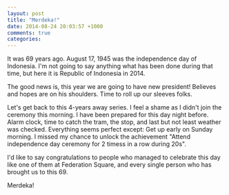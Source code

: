 ```yaml
---
layout: post
title: "Merdeka!"
date: 2014-08-24 20:03:57 +1000
comments: true
categories: 
---
```


It was 69 years ago. August 17, 1945 was the independence day of Indonesia. I'm not going to say anything what has been done during that time, but here it is Republic of Indonesia in 2014.

The good news is, this year we are going to have new president! Believes and hopes are on his shoulders. Time to roll up our sleeves folks.

Let's get back to this 4-years away series. I feel a shame as I didn't join the ceremony this morning. I have been prepared for this day night before. Alarm clock, time to catch the tram, the stop, and last but not least weather was checked. Everything seems perfect except: Get up early on Sunday morning. I missed my chance to unlock the achievement "Attend independence day ceremony for 2 timess in a row during 20s".

I'd like to say congratulations to people who managed to celebrate this day like one of them at Federation Square, and every single person who has brought us to this 69.

Merdeka!
